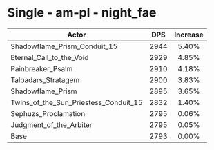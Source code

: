 # Single - am-pl - night_fae
| Actor | DPS | Increase |
|---|:---:|:---:|
|Shadowflame_Prism_Conduit_15|2944|5.40%|
|Eternal_Call_to_the_Void|2929|4.85%|
|Painbreaker_Psalm|2910|4.18%|
|Talbadars_Stratagem|2900|3.83%|
|Shadowflame_Prism|2895|3.65%|
|Twins_of_the_Sun_Priestess_Conduit_15|2832|1.40%|
|Sephuzs_Proclamation|2795|0.06%|
|Judgment_of_the_Arbiter|2795|0.05%|
|Base|2793|0.00%|
